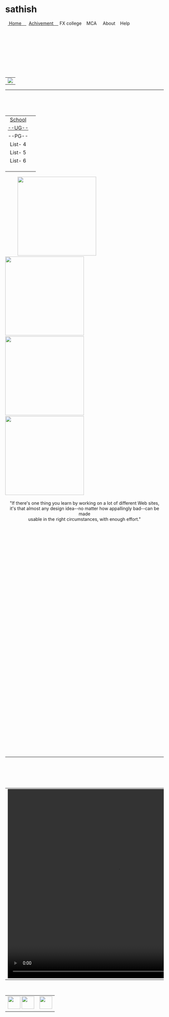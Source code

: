 # sathish
<body class="page-wrap" marginwidth="900"><div class="fixe"><table  class="font"align="center"  width="100%" height="80px" ><tr></tr><tr  class="fon" >  <td  class="ghost" ><a href="Home.html"> Home&nbsp;&nbsp;&nbsp;&nbsp;</a><td></td>  </td><td class="ghost"  ><a href="achive.html">Achivement&nbsp;&nbsp;&nbsp;&nbsp;</a></td> <td></td><td class="ghost"> FX college&nbsp;&nbsp;&nbsp;&nbsp;</td><td></td><td class="ghost">MCA&nbsp;&nbsp;&nbsp;&nbsp;</td><td></td><td class="ghost"> About&nbsp;&nbsp;&nbsp;&nbsp;</td><td></td><td class="ghost">Help&nbsp;&nbsp;&nbsp;&nbsp;</td></tr></table></div><p>&nbsp;</p><table ><tr><br /><br /><br /><br /><br /></tr><tr><td ><img src="img/name.png" /></td></tr><tr class="d">  <td  class="f"  >&nbsp;</td></tr></table><hr color="#FFFFFF"><br /><br />  <table width="100%" class="fon" align="left"  >  <tr  >    <td class="ghost" align="center"><a href="school.html"> School</a><br /></td><td></td>  </tr>  <tr>    <td class="ghost"align="center"><a href="ug.html">--UG--</a><br /></td>  </tr>  <tr>    <td class="ghost"align="center">--PG--<br /></td>  </tr>  <tr>    <td class="ghost"align="center">List- 4<br /></td>  </tr>  <tr>    <td class="ghost"align="center">List- 5<br /></td>  </tr>  <tr>    <td class="ghost"align="center">List- 6<br />    </td>  </tr></table><div class="fixed"><table  width="auto" border="10" bordercolor="#666666">  <tr >    <td >    <img class="mySlide" src="E:\webpage\img\m1.jpg" width="250" height="250"/>    <img class="mySlide" src="E:\webpage\img\m2.jpg" width="250" height="250" />    <img class="mySlide" src="E:\webpage\img\m3.jpg" width="250" height="250"/>    <img class="mySlide" src="E:\webpage\img\m4.jpg" width="250" height="250" />    <script> var myIndex=0; cour(); function cour() {  var i;  var x=document.getElementsByClassName("mySlide");  for(i=0;i<x.length;i++)  {   x[i].style.display="none";  }  myIndex++;  if(myIndex>x.length) {myIndex=1}  x[myIndex-1].style.display="block";  setTimeout(cour,3000); } </script> </td>  </tr></table></div><p align="center"  > "If there's one thing you learn by working on a lot of different Web sites,<br /> it's that almost any design idea--no matter how appallingly bad--can be made <br />usable in the right circumstances, with enough effort." </p1><br /><br /><br /><br /><br /><br /><br /><br /><br /><br /><br /><br /><br /><br /><br /><br /><br /><br /><br /><br /><br /><br /><br /><br /><br /><br /><br /><br /><br /><br /><br /><br /><br /><br /><br /><br /><br /><br /><br /><br /><br /><br /><br /><br /><hr color="#FFFFFF"><br /><br /><br /><table class="b" >  <tr>    <td><video width="700px" height="600px" controls >  <source src="E:\webpage\123.mp4" type="video/mp4"></video></td>  </tr></table><table width="100%" >  <tr>    <td class="footer" align="center"> <img src="img/fb.png" width="40px" height="40px" /> <img src="img/google-plus-icon.png" width="40px" height="40px"/>    <img src="img/697029-twitter-512.png" width="40px" height="40px"/></td>      </tr></table></body></html>

